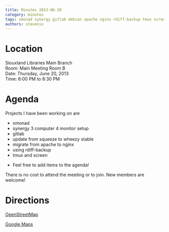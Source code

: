 ```yaml
---
title: Minutes 2013-06-20
category: minutes
tags: xmonad synergy gitlab debian apache nginx rdiff-backup tmux screen
authors: stevenix
---
```


# Location

Siouxland Libraries Main Branch  
Room: Main Meeting Room B  
Date: Thursday, June 20, 2013  
Time: 6:00 PM to 8:30 PM

# Agenda

Projects I have been working on are
* xmonad
* synergy 3 computer 4 monitor setup
* gitlab
* update from squeeze to wheezy stable
* migrate from apache to nginx
* using rdiff-backup
* tmux and screen

- Feel free to add items to the agenda!

There is no cost to attend the meeting or to join. New members are
welcome!

# Directions

[OpenStreetMap](http://www.openstreetmap.org/?mlat=43.54935&mlon=-96.72901&zoom=12)

[Google Maps](https://maps.google.com/maps?q=sioux+falls,+sd+main+library&hl=en&ll=43.54805,-96.729984&spn=0.04025,0.083084&sll=44.2127,-100.247164&sspn=5.094294,10.634766&t=m&hq=main+library&hnear=Sioux+Falls,+Minnehaha,+South+Dakota&z=14)

